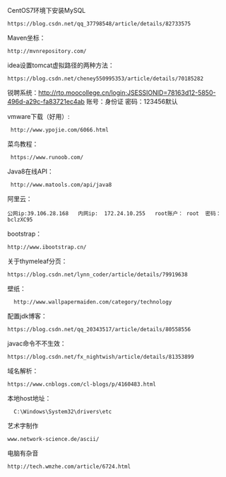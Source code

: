 CentOS7环境下安装MySQL

```
https://blog.csdn.net/qq_37798548/article/details/82733575
```

Maven坐标：  

```
http://mvnrepository.com/
```

idea设置tomcat虚拟路径的两种方法：

```
https://blog.csdn.net/cheney550995353/article/details/70185282
```



锐聘系统：http://rto.moocollege.cn/login;JSESSIONID=78163d12-5850-496d-a29c-fa83721ec4ab
账号：身份证
密码：123456默认

vmware下载（好用）:     

```
 http://www.ypojie.com/6066.html
```

菜鸟教程： 

```
 https://www.runoob.com/
```

Java8在线API： 

```
 http://www.matools.com/api/java8
```



阿里云：

```
公网ip:39.106.28.168   内网ip:  172.24.10.255   root账户： root  密码： bclzXC95 
```

bootstrap：   

```
http://www.ibootstrap.cn/
```



关于thymeleaf分页：

```
https://blog.csdn.net/lynn_coder/article/details/79919638
```

壁纸：  

```
  http://www.wallpapermaiden.com/category/technology
```



配置jdk博客：

```
https://blog.csdn.net/qq_20343517/article/details/80558556
```

javac命令不不生效：

```
https://blog.csdn.net/fx_nightwish/article/details/81353899
```

域名解析：    

```
https://www.cnblogs.com/cl-blogs/p/4160483.html
```




本地host地址： 

```
  C:\Windows\System32\drivers\etc
```

艺术字制作

```
www.network-science.de/ascii/
```

电脑有杂音

```
http://tech.wmzhe.com/article/6724.html
```

